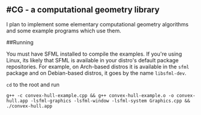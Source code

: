 #CG - a computational geometry library
---

I plan to implement some elementary computational geometry algorithms
and some example programs which use them.

##Running

You must have SFML installed to compile the examples.
If you're using Linux, its likely that SFML is available in your
distro's default package repositories. For example, on Arch-based
distros it is available in the `sfml` package and on Debian-based
distros, it goes by the name `libsfml-dev`.

`cd` to the root and run

    g++ -c convex-hull-example.cpp && g++ convex-hull-example.o -o convex-hull.app -lsfml-graphics -lsfml-window -lsfml-system Graphics.cpp && ./convex-hull.app
